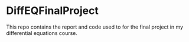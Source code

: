 # DiffEQFinalProject
This repo contains the report and code used to for the final project in my differential equations course. 
